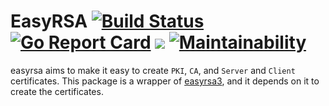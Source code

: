 # EasyRSA [![Build Status](https://travis-ci.org/albertogviana/easyrsa.svg?branch=master)](https://travis-ci.org/albertogviana/easyrsa) [![Go Report Card](https://goreportcard.com/badge/github.com/albertogviana/easyrsa)](https://goreportcard.com/report/github.com/albertogviana/easyrsa) [![](https://godoc.org/github.com/albertogviana/easyrsa?status.svg)](https://godoc.org/github.com/albertogviana/easyrsa) [![Maintainability](https://api.codeclimate.com/v1/badges/6f5731262454c3b64858/maintainability)](https://codeclimate.com/github/albertogviana/easyrsa/maintainability)

easyrsa aims to make it easy to create `PKI`, `CA`, and `Server` and `Client` certificates. This package is a wrapper of [easyrsa3](https://github.com/OpenVPN/easy-rsa), and it depends on it to create the certificates.
